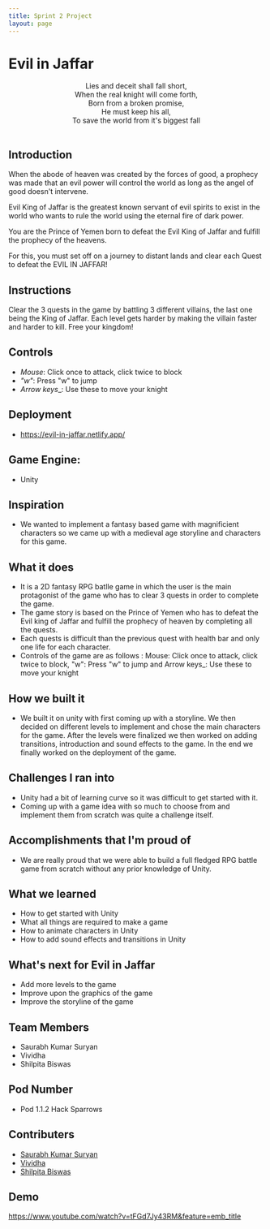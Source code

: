 ```yaml
---
title: Sprint 2 Project
layout: page
---
```




# Evil in Jaffar

<p align="center">
Lies and deceit shall fall short,<br/>  
When the real knight will come forth,<br/>  
Born from a broken promise,<br/>  
He must keep his all,<br/>  
To save the world from it's biggest fall<br/>
<br/> 
 
</p>


## Introduction

When the abode of heaven was created by the forces of good, a prophecy was made that an evil power will control the world as long as the angel of good doesn't intervene. 

Evil King of Jaffar is the greatest known servant of evil spirits to exist in the world who wants to rule the world using the eternal fire of dark power.

You are the Prince of Yemen born to defeat the Evil King of Jaffar and fulfill the prophecy of the heavens.

For this, you must set off on a journey to distant lands and clear each Quest to defeat the EVIL IN JAFFAR!

## Instructions
Clear the 3 quests in the game by battling 3 different villains, the last one being the King of Jaffar. Each level gets harder by making the villain faster and harder to kill. Free your kingdom! 

## Controls
 - _Mouse_: Click once to attack, click twice to block
 - _"w"_: Press "w" to jump
 - _Arrow keys__: Use these to move your knight

## Deployment
 - https://evil-in-jaffar.netlify.app/

## Game Engine:
 - Unity 
 
 ## Inspiration
- We wanted to implement a fantasy based game with magnificient characters so we came up with a medieval age storyline and characters for this game.

## What it does
- It is a 2D fantasy RPG batlle game in which the user is the main protagonist of the game who has to clear 3 quests in order to complete the game.
- The game story is based on the Prince of Yemen who has to defeat the Evil king of Jaffar and fulfill the prophecy of heaven by completing all the quests.
- Each quests is difficult than the previous quest with health bar and only one life for each character.
- Controls of the game are as follows : Mouse: Click once to attack, click twice to block, "w": Press "w" to jump and Arrow keys_: Use these to move your knight

## How we built it
- We built it on unity with first coming up with a storyline. We then decided on different levels to implement and chose the main characters for the game. After the levels were finalized we then worked on adding transitions, introduction and sound effects to the game. In the end we finally worked on the deployment of the game.

## Challenges I ran into
- Unity had a bit of learning curve so it was difficult to get started with it.
- Coming up with a game idea with so much to choose from and implement them from scratch was quite a challenge itself. 

## Accomplishments that I'm proud of
- We are really proud that we were able to build a full fledged RPG battle game from scratch without any prior knowledge of Unity.


## What we learned
- How to get started with Unity
- What all things are required to make a game
- How to animate characters in Unity
- How to add sound effects and transitions in Unity

## What's next for Evil in Jaffar
- Add more levels to the game
- Improve upon the graphics of the game 
- Improve the storyline of the game

## Team Members
- Saurabh Kumar Suryan
- Vividha
- Shilpita Biswas

## Pod Number
- Pod 1.1.2 Hack Sparrows 

 
## Contributers
 - [Saurabh Kumar Suryan](https://github.com/sksuryan)
 - [Vividha](https://github.com/V2dha)
 - [Shilpita Biswas](https://github.com/sh-biswas)
 
## Demo
https://www.youtube.com/watch?v=tFGd7Jy43RM&feature=emb_title
